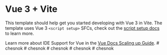 # Vue 3 + Vite

This template should help get you started developing with Vue 3 in Vite. The template uses Vue 3 `<script setup>` SFCs, check out the [script setup docs](https://v3.vuejs.org/api/sfc-script-setup.html#sfc-script-setup) to learn more.

Learn more about IDE Support for Vue in the [Vue Docs Scaling up Guide](https://vuejs.org/guide/scaling-up/tooling.html#ide-support).
#   c h e s n o k  
 #   c h e s n o k  
 #   c h e s n o k  
 #   c h e s n o k  
 #   c h e s n o k  
 